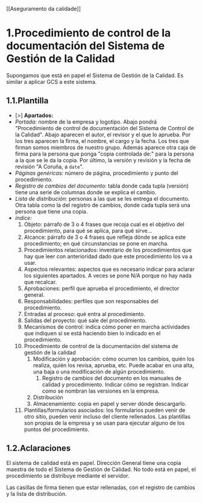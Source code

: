 [[Aseguramento da calidade]]

# 1.Procedimiento de control de la documentación del Sistema de Gestión de la Calidad
Supongamos que está en papel el Sistema de Gestión de la Calidad. Es similar a aplicar GCS a este sistema.

## 1.1.Plantilla
+ [>] **Apartados:**
+ *Portada:* nombre de la empresa y logotipo. Abajo pondrá "Procedimiento de control de documentación del Sistema de Control de la Calidad". Abajo aparecen el autor, el revisor y el que lo aprueba. Por los tres aparecen la firma, el nombre, el cargo y la fecha. Los tres que firman somos miembros de nuestro grupo. Además aparece otra caja de firma para la persona que ponga "copia controlada de:" para la persona a la que se le da la copia. Por último, la versión y revisión y la fecha de revisión "A Coruña, a `date`".
+ *Páginas genéricas:* número de página, procedimiento y punto del procedimiento.
+ *Registro de cambios del documento:* tabla donde cada tupla (versión) tiene una serie de columnas donde se explica el cambio.
+ *Lista de distribución:* personas a las que se les entrega el documento. Otra tabla como la del registro de cambios, donde cada tupla será una persona que tiene una copia.
+ *índice:* 
	1. Objeto: párrafo de 3 o 4 frases que recoja cual es el objetivo del procedimiento, para qué se aplica, para qué sirve...
	2. Alcance: párrafo de 3 o 4 frases que refleja dónde se aplica este procedimiento; en qué circunstancias se pone en marcha.
	3. Procedimientos relacionados: inventario de los procedimientos que hay que leer con anterioridad dado que este procedimiento los va a usar.
	4. Aspectos relevantes: aspectos que es necesario indicar para aclarar los siguientes apartados. A veces se pone N/A porque no hay nada que recalcar.
	5. Aprobaciones: perfil que aprueba el procedimiento, el director general.
	6. Responsabilidades: perfiles que son responsables del procedimiento.
	7. Entradas al proceso: qué entra al procedimiento.
	8. Salidas del proyecto: qué sale del procedimiento.
	9. Mecanismos de control: indica cómo poner en marcha actividades que indiquen sí se está haciendo bien lo indicado en el procedimiento.
	10. Procedimiento de control de la documentación del sistema de gestión de la calidad
		1. Modificación y aprobación: cómo ocurren los cambios, quién los realiza, quién los revisa, aprueba, etc. Puede acabar en una alta, una baja o una modificación de algún procedimiento.
			1. Registro de cambios del documento en los manuales de calidad y procedimiento. Indicar cómo se registran. Indicar como se nombran las versiones en la empresa.
		2. Distribución
		3. Almacenamiento: copia en papel y server dónde descargarlo.
	11. Plantillas/formularios asociados: los formularios pueden venir de otro sitio, pueden venir incluso del cliente rellenados. Las plantillas son propias de la empresa y se usan para ejecutar alguno de los puntos del procedimiento.

## 1.2.Aclaraciones
El sistema de calidad está en papel. Dirección General tiene una copia maestra de todo el Sistema de Gestión de Calidad. No todo está en papel, el procedimiento se distribuye mediante el servidor.

Las casillas de firma tienen que estar rellenadas, con el registro de cambios y la lista de distribución.


